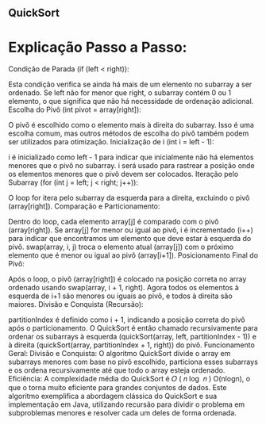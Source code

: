 ## QuickSort
# Explicação Passo a Passo:

Condição de Parada (if (left < right)):

Esta condição verifica se ainda há mais de um elemento no subarray a ser ordenado. Se left não for menor que right, o subarray contém 0 ou 1 elemento, o que significa que não há necessidade de ordenação adicional.
Escolha do Pivô (int pivot = array[right]):

O pivô é escolhido como o elemento mais à direita do subarray. Isso é uma escolha comum, mas outros métodos de escolha do pivô também podem ser utilizados para otimização.
Inicialização de i (int i = left - 1):

i é inicializado como left - 1 para indicar que inicialmente não há elementos menores que o pivô no subarray. i será usado para rastrear a posição onde os elementos menores que o pivô devem ser colocados.
Iteração pelo Subarray (for (int j = left; j < right; j++)):

O loop for itera pelo subarray da esquerda para a direita, excluindo o pivô (array[right]).
Comparação e Particionamento:

Dentro do loop, cada elemento array[j] é comparado com o pivô (array[right]).
Se array[j] for menor ou igual ao pivô, i é incrementado (i++) para indicar que encontramos um elemento que deve estar à esquerda do pivô.
swap(array, i, j) troca o elemento atual (array[j]) com o próximo elemento que é menor ou igual ao pivô (array[i+1]).
Posicionamento Final do Pivô:

Após o loop, o pivô (array[right]) é colocado na posição correta no array ordenado usando swap(array, i + 1, right). Agora todos os elementos à esquerda de i+1 são menores ou iguais ao pivô, e todos à direita são maiores.
Divisão e Conquista (Recursão):

partitionIndex é definido como i + 1, indicando a posição correta do pivô após o particionamento.
O QuickSort é então chamado recursivamente para ordenar os subarrays à esquerda (quickSort(array, left, partitionIndex - 1)) e à direita (quickSort(array, partitionIndex + 1, right)) do pivô.
Funcionamento Geral:
Divisão e Conquista: O algoritmo QuickSort divide o array em subarrays menores com base no pivô escolhido, particiona esses subarrays e os ordena recursivamente até que todo o array esteja ordenado.
Eficiência: A complexidade média do QuickSort é 
𝑂
(
𝑛
log
⁡
𝑛
)
O(nlogn), o que o torna muito eficiente para grandes conjuntos de dados.
Este algoritmo exemplifica a abordagem clássica do QuickSort e sua implementação em Java, utilizando recursão para dividir o problema em subproblemas menores e resolver cada um deles de forma ordenada.
